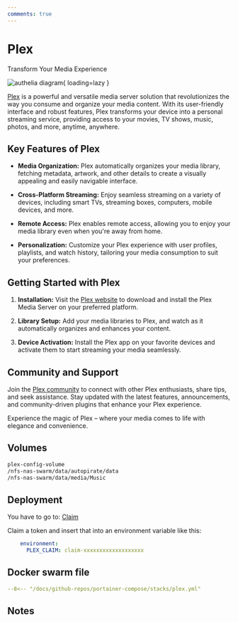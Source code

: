 ```yaml
---
comments: true
---
```


# Plex

Transform Your Media Experience

![authelia diagram](/assets/diagrams/authelia.png){ loading=lazy }

[Plex](https://www.plex.tv/) is a powerful and versatile media server solution that revolutionizes the way you consume and organize your media content. With its user-friendly interface and robust features, Plex transforms your device into a personal streaming service, providing access to your movies, TV shows, music, photos, and more, anytime, anywhere.

## Key Features of Plex

- **Media Organization:** Plex automatically organizes your media library, fetching metadata, artwork, and other details to create a visually appealing and easily navigable interface.

- **Cross-Platform Streaming:** Enjoy seamless streaming on a variety of devices, including smart TVs, streaming boxes, computers, mobile devices, and more.

- **Remote Access:** Plex enables remote access, allowing you to enjoy your media library even when you're away from home.

- **Personalization:** Customize your Plex experience with user profiles, playlists, and watch history, tailoring your media consumption to suit your preferences.

## Getting Started with Plex

1. **Installation:** Visit the [Plex website](https://www.plex.tv/) to download and install the Plex Media Server on your preferred platform.

2. **Library Setup:** Add your media libraries to Plex, and watch as it automatically organizes and enhances your content.

3. **Device Activation:** Install the Plex app on your favorite devices and activate them to start streaming your media seamlessly.

## Community and Support

Join the [Plex community](https://forums.plex.tv/) to connect with other Plex enthusiasts, share tips, and seek assistance. Stay updated with the latest features, announcements, and community-driven plugins that enhance your Plex experience.

Experience the magic of Plex – where your media comes to life with elegance and convenience.


## Volumes

```bash
plex-config-volume
/nfs-nas-swarm/data/autopirate/data
/nfs-nas-swarm/data/media/Music
```

## Deployment
You have to go to: [Claim](https://www.plex.tv/claim)

Claim a token and insert that into an environment variable like this:
```yaml
    environment:
      PLEX_CLAIM: claim-xxxxxxxxxxxxxxxxxxx

```

## Docker swarm file
``` yaml linenums="1" 
--8<-- "/docs/github-repos/portainer-compose/stacks/plex.yml"
```

## Notes

